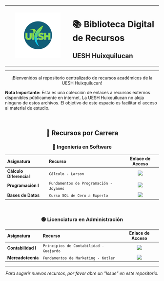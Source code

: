 <table width="100%" border="0">
<tr>
  <td width="200" align="center" valign="middle">
    <img src="https://raw.githubusercontent.com/Guttic/bibloteca-digital-uesh-huixquilucan/refs/heads/main/logo-uesh.png" alt="Logo UESH Huixquilucan" width="150">
  </td>
  <td align="left" valign="middle">
    <h1>📚 Biblioteca Digital de Recursos</h1>
    <h2>UESH Huixquilucan</h2>
  </td>
</tr>
</table>

---

<p align="center">
  ¡Bienvenidos al repositorio centralizado de recursos académicos de la UESH Huixquilucan!
</p>

**Nota Importante:** Esta es una colección de enlaces a recursos externos disponibles públicamente en internet. La UESH Huixquilucan no aloja ninguno de estos archivos. El objetivo de este espacio es facilitar el acceso al material de estudio.

<br>

<div align="center">

## 📖 Recursos por Carrera

### 🔵 Ingeniería en Software

<table width="90%">
  <thead>
    <tr>
      <th align="left">Asignatura</th>
      <th align="left">Recurso</th>
      <th align="center">Enlace de Acceso</th>
    </tr>
  </thead>
  <tbody>
    <tr>
      <td><strong>Cálculo Diferencial</strong></td>
      <td><code>Cálculo - Larson</code></td>
      <td align="center"><a href="ENLACE_AL_RECURSO_1"><img src="https://img.shields.io/badge/Leer-Online-blue?style=for-the-badge&logo=read-the-docs"></a></td>
    </tr>
    <tr>
      <td><strong>Programación I</strong></td>
      <td><code>Fundamentos de Programación - Joyanes</code></td>
      <td align="center"><a href="ENLACE_AL_RECURSO_2"><img src="https://img.shields.io/badge/Descargar-PDF-red?style=for-the-badge&logo=adobeacrobatreader"></a></td>
    </tr>
    <tr>
      <td><strong>Bases de Datos</strong></td>
      <td><code>Curso SQL de Cero a Experto</code></td>
      <td align="center"><a href="ENLACE_AL_RECURSO_3"><img src="https://img.shields.io/badge/Ver_en-YouTube-FF0000?style=for-the-badge&logo=youtube"></a></td>
    </tr>
  </tbody>
</table>

<br>

### 🟢 Licenciatura en Administración

<table width="90%">
  <thead>
    <tr>
      <th align="left">Asignatura</th>
      <th align="left">Recurso</th>
      <th align="center">Enlace de Acceso</th>
    </tr>
  </thead>
  <tbody>
    <tr>
      <td><strong>Contabilidad I</strong></td>
      <td><code>Principios de Contabilidad - Guajardo</code></td>
      <td align="center"><a href="ENLACE_AL_RECURSO_4"><img src="https://img.shields.io/badge/Ver_en-Drive-green?style=for-the-badge&logo=googledrive"></a></td>
    </tr>
    <tr>
      <td><strong>Mercadotecnia</strong></td>
      <td><code>Fundamentos de Marketing - Kotler</code></td>
      <td align="center"><a href="ENLACE_AL_RECURSO_5"><img src="https://img.shields.io/badge/Leer-Online-blue?style=for-the-badge&logo=read-the-docs"></a></td>
    </tr>
  </tbody>
</table>

</div>

---
<p align="center">
  <em>Para sugerir nuevos recursos, por favor abre un "Issue" en este repositorio.</em>
</p>
